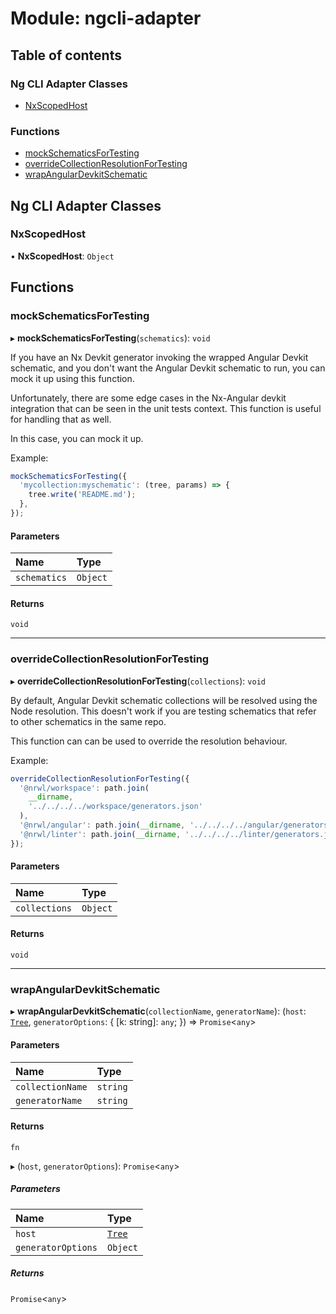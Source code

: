 # Module: ngcli-adapter

## Table of contents

### Ng CLI Adapter Classes

- [NxScopedHost](../../nx-devkit/ngcli_adapter#nxscopedhost)

### Functions

- [mockSchematicsForTesting](../../nx-devkit/ngcli_adapter#mockschematicsfortesting)
- [overrideCollectionResolutionForTesting](../../nx-devkit/ngcli_adapter#overridecollectionresolutionfortesting)
- [wrapAngularDevkitSchematic](../../nx-devkit/ngcli_adapter#wrapangulardevkitschematic)

## Ng CLI Adapter Classes

### NxScopedHost

• **NxScopedHost**: `Object`

## Functions

### mockSchematicsForTesting

▸ **mockSchematicsForTesting**(`schematics`): `void`

If you have an Nx Devkit generator invoking the wrapped Angular Devkit schematic,
and you don't want the Angular Devkit schematic to run, you can mock it up using this function.

Unfortunately, there are some edge cases in the Nx-Angular devkit integration that
can be seen in the unit tests context. This function is useful for handling that as well.

In this case, you can mock it up.

Example:

```typescript
mockSchematicsForTesting({
  'mycollection:myschematic': (tree, params) => {
    tree.write('README.md');
  },
});
```

#### Parameters

| Name         | Type     |
| :----------- | :------- |
| `schematics` | `Object` |

#### Returns

`void`

---

### overrideCollectionResolutionForTesting

▸ **overrideCollectionResolutionForTesting**(`collections`): `void`

By default, Angular Devkit schematic collections will be resolved using the Node resolution.
This doesn't work if you are testing schematics that refer to other schematics in the
same repo.

This function can can be used to override the resolution behaviour.

Example:

```typescript
overrideCollectionResolutionForTesting({
  '@nrwl/workspace': path.join(
    __dirname,
    '../../../../workspace/generators.json'
  ),
  '@nrwl/angular': path.join(__dirname, '../../../../angular/generators.json'),
  '@nrwl/linter': path.join(__dirname, '../../../../linter/generators.json'),
});
```

#### Parameters

| Name          | Type     |
| :------------ | :------- |
| `collections` | `Object` |

#### Returns

`void`

---

### wrapAngularDevkitSchematic

▸ **wrapAngularDevkitSchematic**(`collectionName`, `generatorName`): (`host`: [`Tree`](../../nx-devkit/index#tree), `generatorOptions`: { [k: string]: `any`; }) => `Promise`<`any`\>

#### Parameters

| Name             | Type     |
| :--------------- | :------- |
| `collectionName` | `string` |
| `generatorName`  | `string` |

#### Returns

`fn`

▸ (`host`, `generatorOptions`): `Promise`<`any`\>

##### Parameters

| Name               | Type                                 |
| :----------------- | :----------------------------------- |
| `host`             | [`Tree`](../../nx-devkit/index#tree) |
| `generatorOptions` | `Object`                             |

##### Returns

`Promise`<`any`\>
